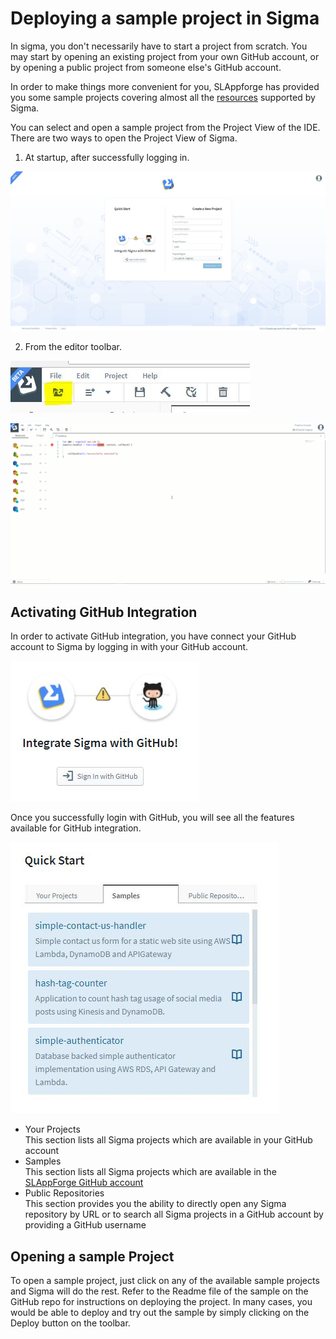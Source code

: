 # Deploying a sample project in Sigma

In sigma, you don't necessarily have to start a project from scratch.
You may start by opening an existing project from your own GitHub account, or by opening a public project from someone else's GitHub account.

In order to make things more convenient for you, SLAppforge has provided you some sample projects covering almost all the [resources](concepts/resources.md) supported by Sigma.

You can select and open a sample project from the Project View of the IDE. There are two ways to open the Project View of Sigma.

1. At startup, after successfully logging in.

![Startup Project View](images/sample/pview.JPG)

2. From the editor toolbar.

![Toolbar](images/sample/toolbar.JPG)

![Project View in Editor](images/sample/project_view.gif)

## Activating GitHub Integration

In order to activate GitHub integration, you have connect your GitHub account to Sigma by logging in with your GitHub account.

![GitHub Integration](images/sample/ghub_integration.JPG)

Once you successfully login with GitHub, you will see all the features available for GitHub integration.

![GitHub integration](images/sample/quickstart.JPG)

* Your Projects</br>
This section lists all Sigma projects which are available in your GitHub account
* Samples</br>
This section lists all Sigma projects which are available in the [SLAppForge GitHub account](https://github.com/slappforge)
* Public Repositories</br>
This section provides you the ability to directly open any Sigma repository by URL
or to search all Sigma projects in a GitHub account by providing a GitHub username

## Opening a sample Project

To open a sample project, just click on any of the available sample projects and Sigma will do the rest.
Refer to the Readme file of the sample on the GitHub repo for instructions on deploying the project.
In many cases, you would be able to deploy and try out the sample by simply clicking on the Deploy button on the toolbar.
